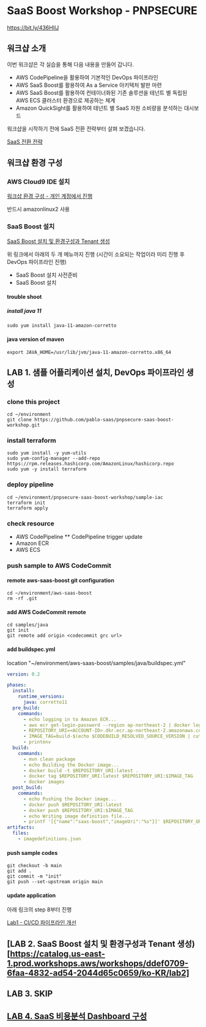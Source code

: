 # SaaS Boost Workshop - PNPSECURE

https://bit.ly/436HIlJ

## 워크샵 소개

이번 워크샵은 각 실습을 통해 다음 내용을 만들어 갑니다.

* AWS CodePipeline을 활용하여 기본적인 DevOps 파이프라인
* AWS SaaS Boost를 활용하여 As a Service 아키텍처 발판 마련
* AWS SaaS Boost를 활용하여 컨테이너화된 기존 솔루션을 테넌트 별 독립된 AWS ECS 클러스터 환경으로 제공하는 체계
* Amazon QuickSight를 활용하여 테넌트 별 SaaS 자원 소비량을 분석하는 대시보드
 
워크샵을 시작하기 전에 SaaS 전환 전략부터 살펴 보겠습니다.

[SaaS 전환 전략](https://catalog.us-east-1.prod.workshops.aws/workshops/ddef0709-6faa-4832-ad54-2044d65c0659/ko-KR/intro/01-migstrategy)

## 워크샵 환경 구성

### AWS Cloud9 IDE 설치

[워크샵 환경 구성 - 개인 계정에서 진행](https://catalog.us-east-1.prod.workshops.aws/workshops/ddef0709-6faa-4832-ad54-2044d65c0659/ko-KR/fast-lab/prep/02-self-paced)

반드시 amazonlinux2 사용

### SaaS Boost 설치

[SaaS Boost 설치 및 환경구성과 Tenant 생성](https://catalog.us-east-1.prod.workshops.aws/workshops/ddef0709-6faa-4832-ad54-2044d65c0659/ko-KR/fast-lab/lab1)

위 링크에서 아래의 두 개 메뉴까지 진행 (시간이 소요되는 작업이라 미리 진행 후 DevOps 파이프라인 진행)

* SaaS Boost 설치 사전준비
* SaaS Boost 설치

#### trouble shoot

##### install java 11

```shell
sudo yum install java-11-amazon-corretto
```

#### java version of maven

```shell
export JAVA_HOME=/usr/lib/jvm/java-11-amazon-corretto.x86_64
```

## LAB 1. 샘플 어플리케이션 설치, DevOps 파이프라인 생성

### clone this project

```shell
cd ~/environment
git clone https://github.com/pablo-saas/pnpsecure-saas-boost-workshop.git
```

### install terraform

```shell
sudo yum install -y yum-utils
sudo yum-config-manager --add-repo https://rpm.releases.hashicorp.com/AmazonLinux/hashicorp.repo
sudo yum -y install terraform
```

### deploy pipeline

```shell
cd ~/environment/pnpsecure-saas-boost-workshop/sample-iac
terraform init
terraform apply
```

### check resource

* AWS CodePipeline
** CodePipeline trigger update
* Amazon ECR
* AWS ECS

### push sample to AWS CodeCommit 

#### remote aws-saas-boost git configuration

```shell
cd ~/environment/aws-saas-boost
rm -rf .git
```

#### add AWS CodeCommit remote

```shell
cd samples/java
git init
git remote add origin <codecommit grc url>
```

#### add buildspec.yml

location "~/environment/aws-saas-boost/samples/java/buildspec.yml"

```yaml
version: 0.2

phases:
  install:
    runtime_versions:
      java: corretto11
  pre_build:
    commands:
      - echo logging in to Amazon ECR...
      - aws ecr get-login-password --region ap-northeast-2 | docker login --username AWS --password-stdin <ACCOUNT-ID>.dkr.ecr.ap-northeast-2.amazonaws.com
      - REPOSITORY_URI=<ACCOUNT-ID>.dkr.ecr.ap-northeast-2.amazonaws.com/saas-boost
      - IMAGE_TAG=build-$(echo $CODEBUILD_RESOLVED_SOURCE_VERSION | cut -c 1-7)
      - printenv
  build:
    commands:
      - mvn clean package
      - echo Building the Docker image...
      - docker build -t $REPOSITORY_URI:latest .
      - docker tag $REPOSITORY_URI:latest $REPOSITORY_URI:$IMAGE_TAG
      - docker images
  post_build:
    commands:
      - echo Pushing the Docker image...
      - docker push $REPOSITORY_URI:latest
      - docker push $REPOSITORY_URI:$IMAGE_TAG
      - echo Writing image definition file...
      - printf '[{"name":"saas-boost","imageUri":"%s"}]' $REPOSITORY_URI:$IMAGE_TAG > imagedefinitions.json
artifacts:
  files:
    - imagedefinitions.json
```

#### push sample codes

```shell
git checkout -b main
git add .
git commit -m "init"
git push --set-upstream origin main
```

#### update application

아래 링크의 step 8부터 진행

[Lab1 - CI/CD 파이프라인 개선](https://catalog.us-east-1.prod.workshops.aws/workshops/ddef0709-6faa-4832-ad54-2044d65c0659/ko-KR/lab1/part7)


## [LAB 2. SaaS Boost 설치 및 환경구성과 Tenant 생성)[https://catalog.us-east-1.prod.workshops.aws/workshops/ddef0709-6faa-4832-ad54-2044d65c0659/ko-KR/lab2]

## LAB 3. SKIP

## [LAB 4. SaaS 비용분석 Dashboard 구성](https://catalog.us-east-1.prod.workshops.aws/workshops/ddef0709-6faa-4832-ad54-2044d65c0659/ko-KR/lab4)
